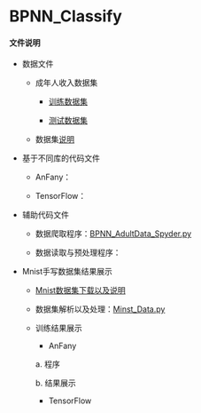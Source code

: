 # BPNN_Classify

#### 文件说明
 
 + 数据文件
 
 
     + 成年人收入数据集
     
         + [训练数据集](http://archive.ics.uci.edu/ml/machine-learning-databases/adult/adult.data)
         
         + [测试数据集](http://archive.ics.uci.edu/ml/machine-learning-databases/adult/adult.test)
     
     + 数据集[说明](http://archive.ics.uci.edu/ml/machine-learning-databases/adult/adult.names)
     
 
+ 基于不同库的代码文件

 
     - AnFany：
 
 
     - TensorFlow：

    
 + 辅助代码文件
 
      - 数据爬取程序：[BPNN_AdultData_Spyder.py](https://github.com/Anfany/Machine-Learning-for-Beginner-by-Python3/blob/master/BPNN/BPNN_Classify/BPNN_AdultData_Spyder.py)

      - 数据读取与预处理程序：
     

 + Mnist手写数据集结果展示
 
      + [Mnist数据集下载以及说明](http://yann.lecun.com/exdb/mnist/)
      
      + 数据集解析以及处理：[Minst_Data.py]()
      
      + 训练结果展示
      
          + AnFany
          
          
           a. 程序
              
              
           b. 结果展示
          
          
          + TensorFlow
      


        
           
          
          
          
    
     
